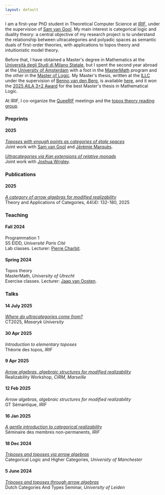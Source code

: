 ```yaml
---
layout: default
---
```


I am a first-year PhD student in Theoretical Computer Science at <a href="https://www.irif.fr">IRIF</a>, under the supervision of <a href="https://samvangool.net">Sam van Gool</a>. My main interest is categorical logic and duality theory: a central objective of my research project is to understand the relationship between ultracategories and polyadic spaces as semantic duals of first-order theories, with applications to topos theory and intuitionistic model theory. 

Before that, I have obtained a Master's degree in Mathematics at the <a href="https://www.unimi.it/">Università degli Studi di Milano Statale</a>, but I spent the second year abroad at the <a href="https://www.uva.nl/en">University of Amsterdam</a> with a foot in the <a href="https://elo.mastermath.nl">MasterMath</a> program and the other in the <a href ="https://msclogic.illc.uva.nl">Master of Logic</a>. My Master's thesis, written at the <a href = "https://www.illc.uva.nl">ILLC</a> under the supervision of <a href="https://staff.fnwi.uva.nl/b.vandenberg3/">Benno van den Berg</a>, is available <a href="files/master-thesis.pdf">here</a>, and it won the <a href="https://www.ailalogica.it/2025/06/13/vincitori-premio-32-edizione-2025/">2025 AILA 3+2 Award</a> for the best Master's thesis in Mathematical Logic.

At IRIF, I co-organize the <a href="https://www.irif.fr/portraits/queerif">QueeRIF</a> meetings and the <a href="https://www.irif.fr/seminaires/topos/index">topos theory reading group</a>.

<h3>Preprints</h3>

<div class="timeline">
   <div class="timeline-year">
      <h4 class="year">2025</h4>
      <div class="timeline-events">
        <div class="timeline-item">
          <p> <i><a href="https://arxiv.org/abs/2508.09604">Toposes with enough points as categories of étale spaces</a></i> <br>Joint work with <a href="https://samvangool.net">Sam van Gool</a> and <a href="https://jeremie-marques.name">Jérémie Marquès</a>.</p>
        </div>
      </div>
      <div class="timeline-events">
        <div class="timeline-item">
          <p> <i><a href="https://arxiv.org/abs/2506.09788">Ultracategories via Kan extensions of relative monads</a></i> <br>Joint work with <a href="https://jlwrigley.github.io">Joshua Wrigley</a>.</p>
        </div>
      </div>
    </div>
</div>

<h3>Publications</h3>

<div class="timeline">
   <div class="timeline-year">
      <h4 class="year">2025</h4>
      <div class="timeline-events">
        <div class="timeline-item">
          <p><i><a href="http://www.tac.mta.ca/tac/volumes/44/4/44-04abs.html">A category of arrow algebras for modified realizability</a></i> <br> Theory and Applications of Categories, 44(4): 132-180, 2025 </p>
        </div>
      </div>
    </div>
</div>


<!--
<h3>Preprints</h3>

<div class="timeline">
   <div class="timeline-year">
      <h4 class="year">2024</h4>
      <div class="timeline-events">
        <div class="timeline-item">
          <p><i>A category of arrow algebras for modified realizability</i> <br> Available <a href="https://arxiv.org/abs/2407.02836">here</a>. </p>
        </div>
      </div>
    </div>
</div>
-->


<h3>Teaching</h3>

<div class="timeline">
   <div class="timeline-year">
       <h4 class="year">Fall 2024</h4>
         <div class="timeline-events">
           <div class="timeline-item">
             <p>Programmation 1<br>S5 EIDD, <i>Université Paris Cité</i> <br>Lab classes. Lecturer: <a href="https://www.irif.fr/~charbit/">Pierre Charbit</a>. </p>
           </div>
         </div>
   </div>
   <div class="timeline-year">
    <h4 class="year">Spring 2024</h4>
      <div class="timeline-events">
        <div class="timeline-item">
          <p> Topos theory <br>MasterMath, <i>University of Utrecht</i> <br> Exercise classes. Lecturer: <a href="https://webspace.science.uu.nl/~ooste110/">Jaap van Oosten</a>. </p>
        </div>
      </div>
    </div>
</div>


<h3>Talks</h3>

<div class="timeline">
   <div class="timeline-year">
      <h4 class="year">14 July 2025</h4>
         <div class="timeline-events">
           <div class="timeline-item">
              <p> <i><a href="files/slides/ct2025.pdf">Where do ultracategories come from?</a></i> <br>CT2025, <i>Masaryk University</i> </p>
           </div>
         </div>
   </div>
   <div class="timeline-year">
      <h4 class="year">30 Apr 2025</h4>
         <div class="timeline-events">
           <div class="timeline-item">
              <p> <i>Introduction to elementary toposes</i> <br>Théorie des topos, <i>IRIF</i> </p>
           </div>
         </div>
   </div>
   <div class="timeline-year">
      <h4 class="year">9 Apr 2025</h4>
         <div class="timeline-events">
           <div class="timeline-item">
              <p> <i><a href="files/slides/Realizability_Marseille_2025.pdf">Arrow algebras, algebraic structures for modified realizability</a></i> <br>Realizability Workshop, <i>CIRM, Marseille</i></p>
           </div>
         </div>
   </div>
      <div class="timeline-year">
      <h4 class="year">12 Feb 2025</h4>
         <div class="timeline-events">
           <div class="timeline-item">
              <p> <i>Arrow algebras, algebraic structures for modified realizability</i> <br>GT Sémantique, <i>IRIF</i> </p>
           </div>
         </div>
   </div>
   <div class="timeline-year">
      <h4 class="year">16 Jan 2025</h4>
         <div class="timeline-events">
           <div class="timeline-item">
             <p> <i><a href="files/slides/Nonperm-01-2025.pdf">A gentle introduction to categorical realizability</a></i> <br>Séminaire des membres non-permanents, <i>IRIF</i> </p>
           </div>
         </div>
   </div>
   <div class="timeline-year">
      <h4 class="year">18 Dec 2024</h4>
         <div class="timeline-events">
           <div class="timeline-item">
             <p> <i><a href="files/slides/CLHC_2024-handout.pdf">Triposes and toposes via arrow algebras</a></i> <br>Categorical Logic and Higher Categories, <i>University of Manchester</i> </p>
           </div>
         </div>
   </div>
   <div class="timeline-year">
       <h4 class="year">5 June 2024</h4>
         <div class="timeline-events">
           <div class="timeline-item">
             <p> <i><a href="files/slides/triposes-and-toposes-DutchCATs.pdf">Triposes and toposes through arrow algebras</a></i> <br>Dutch Categories And Types Seminar, <i>University of Leiden</i> </p>
           </div>
         </div>
   </div>
</div> 

